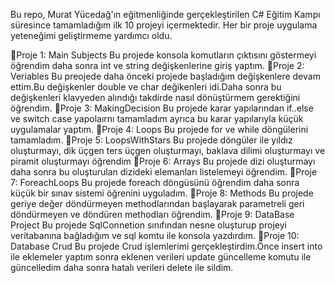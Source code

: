 Bu repo, Murat Yücedağ'ın eğitmenliğinde gerçekleştirilen C# Eğitim Kampı süresince tamamladığım ilk 10 projeyi içermektedir. Her bir proje uygulama yeteneğimi geliştirmeme yardımcı oldu. 

📍Proje 1: Main Subjects
Bu projede konsola  komutların çıktısını göstermeyi öğrendim daha sonra int ve string değişkenlerine giriş yaptım.
📍Proje 2: Veriables
Bu preojede daha önceki projede başladığım değişkenlere devam ettim.Bu değişkenler double ve char değikenleri idi.Daha sonra bu değişkenleri klavyeden alındığı takdirde nasıl dönüştürmem gerektiğini öğrendim.
📍Proje 3: MakingDecision
Bu projede karar yapılarından if..else ve switch case yapolaırnı tamamladım ayrıca bu karar yapılarıyla küçük uygulamalar yaptım.
📍Proje 4: Loops
Bu projede for ve while döngülerini tamamladım.
📍Proje 5: LoopsWithStars
Bu projede döngüler ile yıldız oluşturmayı, dik üçgen ters üçgen oluşturmayı, baklava dilimi oluşturmayı ve piramit oluşturmayı öğrendim
📍Proje 6: Arrays
Bu projede dizi oluşturmayı daha sonra bu oluşturulan dizideki elemanları listelemeyi öğrendim.
📍Proje 7: ForeachLoops
Bu projede foreach döngüsünü öğrendim daha sonra küçük bir sınav sistemi öğrenini uyguladım.
📍Proje 8: Methods
Bu projede geriye değer döndürmeyen methodlarından başlayarak parametreli  geri döndürmeyen ve döndüren methodları öğrendim.
📍Proje 9: DataBase Project
Bu projede SqlConnetion sınıfından nesne oluşturup projeyi veritabanına bağladığım ve sql komtu ile  konsola yazdırdım.
📍Proje 10: Database Crud
Bu projede Crud işlemlerimi gerçekleştirdim.Önce insert into ile eklemeler yaptım sonra eklenen verileri update güncelleme komutu ile güncelledim daha sonra hatalı verileri delete ile sildim.
